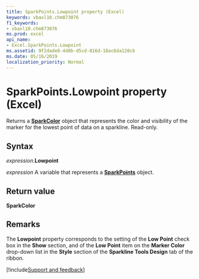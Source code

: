 ```yaml
---
title: SparkPoints.Lowpoint property (Excel)
keywords: vbaxl10.chm873076
f1_keywords:
- vbaxl10.chm873076
ms.prod: excel
api_name:
- Excel.SparkPoints.Lowpoint
ms.assetid: 9f2dade8-4d8b-d5cd-816d-18ac6da120cb
ms.date: 05/16/2019
localization_priority: Normal
---
```



# SparkPoints.Lowpoint property (Excel)

Returns a **[SparkColor](Excel.SparkColor.md)** object that represents the color and visibility of the marker for the lowest point of data on a sparkline. Read-only.


## Syntax

_expression_.**Lowpoint**

_expression_ A variable that represents a **[SparkPoints](Excel.SparkPoints.md)** object.


## Return value

**SparkColor**


## Remarks

The **Lowpoint** property corresponds to the setting of the **Low Point** check box in the **Show** section, and of the **Low Point** item on the **Marker Color** drop-down list in the **Style** section of the **Sparkline Tools Design** tab of the ribbon.




[!include[Support and feedback](~/includes/feedback-boilerplate.md)]